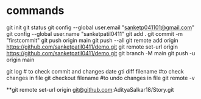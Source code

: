 # commands
git init
git status
 git config --global user.email "sanketp041101@gmail.com"
 git config --global user.name "sanketpatil0411"
git add .
 git commit -m "firstcommit"
 git push origin main
 git push --all
 git remote add origin https://github.com/sanketpatil0411/demo.git
 git remote set-url origin https://github.com/sanketpatil0411/demo.git
 git branch -M main
git push -u origin main

git log # to check commit and changes date
gti diff filename #to check changes in file 
git checkout filename #to undo changes in file
git remote -v

**git remote set-url origin git@github.com:AdityaSalkar18/Story.git
